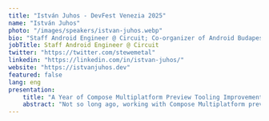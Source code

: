 ```yaml
---
title: "István Juhos - DevFest Venezia 2025"
name: "István Juhos"
photo: "/images/speakers/istvan-juhos.webp"
bio: "Staff Android Engineer @ Circuit; Co-organizer of Android Budapest"
jobTitle: Staff Android Engineer @ Circuit
twitter: "https://twitter.com/stewemetal"
linkedin: "https://linkedin.com/in/istvan-juhos/"
website: "https://istvanjuhos.dev"
featured: false
lang: eng
presentation:
    title: "A Year of Compose Multiplatform Preview Tooling Improvements - We're Almost There*!"
    abstract: "Not so long ago, working with Compose Multiplatform previews could feel… character-building. Previewing composables from common code often meant jumping through awkward hoops. On top of that, the tooling was lacking in features that Jetpack Compose tooling already had in place for a while.<br><br>Over the past year, that's changed drastically. We've got a new KMP plugin, CMP preview support in common code, Hot Reload, and a lot more refreshing updates.<br><br>Join me on this journey to review the advancements made regarding Compose Multiplatform previews in 2025 so far and to have a glimpse at what's yet to come!"
---
```

